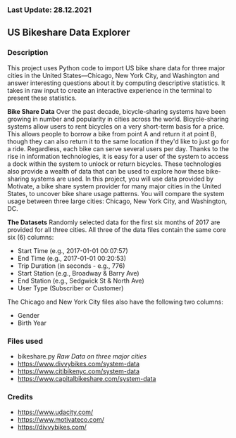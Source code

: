 ### Last Update: 28.12.2021

## US Bikeshare Data Explorer

### Description
This project uses Python code to import US bike share data for three major cities in the United States—Chicago, New York City, and Washington and answer interesting questions about it by computing descriptive statistics. It takes in raw input to create an interactive experience in the terminal to present these statistics.

__Bike Share Data__
Over the past decade, bicycle-sharing systems have been growing in number and popularity in cities across the world. Bicycle-sharing systems allow users to rent bicycles on a very short-term basis for a price. This allows people to borrow a bike from point A and return it at point B, though they can also return it to the same location if they'd like to just go for a ride. Regardless, each bike can serve several users per day.
Thanks to the rise in information technologies, it is easy for a user of the system to access a dock within the system to unlock or return bicycles. These technologies also provide a wealth of data that can be used to explore how these bike-sharing systems are used.
In this project, you will use data provided by Motivate, a bike share system provider for many major cities in the United States, to uncover bike share usage patterns. You will compare the system usage between three large cities: Chicago, New York City, and Washington, DC.

__The Datasets__
Randomly selected data for the first six months of 2017 are provided for all three cities. All three of the data files contain the same core six (6) columns:
- Start Time (e.g., 2017-01-01 00:07:57)
- End Time (e.g., 2017-01-01 00:20:53)
- Trip Duration (in seconds - e.g., 776)
- Start Station (e.g., Broadway & Barry Ave)
- End Station (e.g., Sedgwick St & North Ave)
- User Type (Subscriber or Customer)

The Chicago and New York City files also have the following two columns:
- Gender
- Birth Year

### Files used
- bikeshare.py
_Raw Data on three major cities_
- https://www.divvybikes.com/system-data
- https://www.citibikenyc.com/system-data
- https://www.capitalbikeshare.com/system-data

### Credits
- https://www.udacity.com/
- https://www.motivateco.com/
- https://divvybikes.com/

